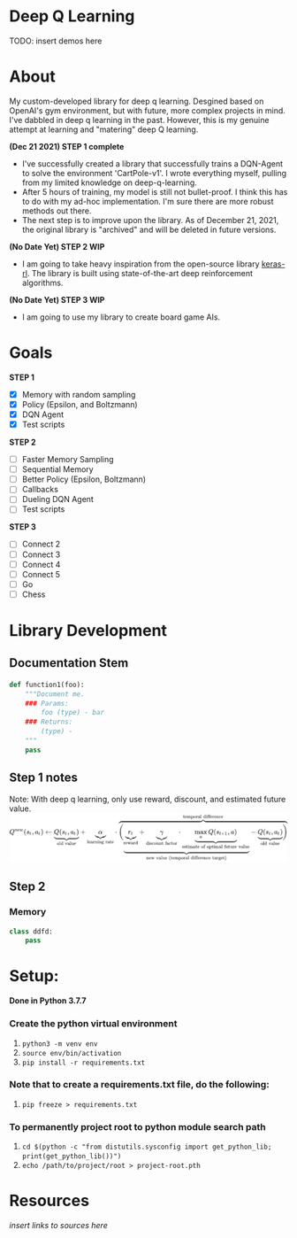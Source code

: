 # Deep Q Learning
TODO: insert demos here

# About
My custom-developed library for deep q learning. Desgined based on OpenAI's gym environment, but with future, more complex projects in mind. I've dabbled in deep q learning in the past. However, this is my genuine attempt at learning and "matering" deep Q learning. 

**(Dec 21 2021) STEP 1 complete**
- I've successfully created a library that successfully trains a DQN-Agent to solve the environment 'CartPole-v1'. I wrote everything myself, pulling from my limited knowledge on deep-q-learning.
- After 5 hours of training, my model is still not bullet-proof. I think this has to do with my ad-hoc implementation. I'm sure there are more robust methods out there. 
- The next step is to improve upon the library. As of December 21, 2021, the original library is "archived" and will be deleted in future versions. 

**(No Date Yet) STEP 2 WIP**
- I am going to take heavy inspiration from the open-source library [keras-rl](https://github.com/keras-rl/keras-rl). The library is built using state-of-the-art deep reinforcement algorithms.

**(No Date Yet) STEP 3 WIP**
- I am going to use my library to create board game AIs.

# Goals
**STEP 1**
- [x] Memory with random sampling
- [x] Policy (Epsilon, and Boltzmann)
- [x] DQN Agent
- [x] Test scripts

**STEP 2**
- [ ] Faster Memory Sampling
- [ ] Sequential Memory
- [ ] Better Policy (Epsilon, Boltzmann)
- [ ] Callbacks
- [ ] Dueling DQN Agent
- [ ] Test scripts

**STEP 3**
- [ ] Connect 2
- [ ] Connect 3
- [ ] Connect 4
- [ ] Connect 5
- [ ] Go
- [ ] Chess

# Library Development
## Documentation Stem
```python
def function1(foo):
    """Document me.
    ### Params:
        foo (type) - bar
    ### Returns:
        (type) - 
    """
    pass
```

## Step 1 notes
Note: With deep q learning, only use reward, discount, and estimated future value.
![q-learning-formula](/assets/q-learning-formula.png)

## Step 2
### Memory
```python
class ddfd:
    pass
```

# Setup:
**Done in Python 3.7.7**

### Create the python virtual environment
1. ```python3 -m venv env```
2. ```source env/bin/activation```
3. ```pip install -r requirements.txt```

### Note that to create a requirements.txt file, do the following:
1. ```pip freeze > requirements.txt```

### To permanently project root to python module search path 

1. ```cd $(python -c "from distutils.sysconfig import get_python_lib; print(get_python_lib())")```
2. ```echo /path/to/project/root > project-root.pth```

# Resources
*insert links to sources here*